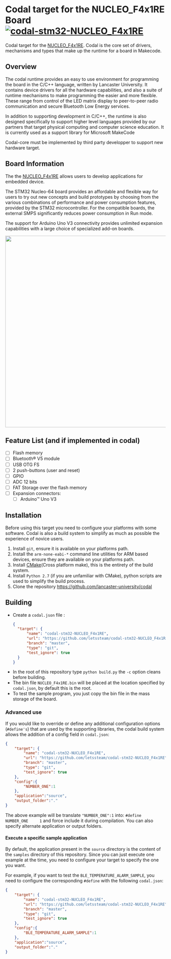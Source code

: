 # Codal target for the NUCLEO_F4x1RE Board [![codal-stm32-NUCLEO_F4x1RE](https://img.shields.io/github/workflow/status/letssteam/codal-stm32-NUCLEO_F4x1RE/codal-buildtarget?label=codal-stm32-NUCLEO_F4x1RE)](https://github.com/letssteam/codal-stm32-NUCLEO_F4x1RE/actions)

Codal target for the [NUCLEO_F4x1RE](https://www.st.com/en/evaluation-tools/nucleo-f411re.html). Codal is the core set of drivers, mechanisms and types that make up the runtime for a board in Makecode.

## Overview

The codal runtime provides an easy to use environment for programming the board in the C/C++ language, written by Lancaster University. It contains device drivers for all the hardware capabilities, and also a suite of runtime mechanisms to make programming the easier and more flexible. These range from control of the LED matrix display to peer-to-peer radio communication and secure Bluetooth Low Energy services.

In addition to supporting development in C/C++, the runtime is also designed specifically to support higher level languages provided by our partners that target physical computing and computer science education. It is currently used as a support library for Microsoft MakeCode

Codal-core must be implemented by third party developper to support new hardware target.

## Board Information  

The the [NUCLEO_F4x1RE](https://www.st.com/en/evaluation-tools/nucleo-f411re.html) allows users to develop applications for embedded device.

The STM32 Nucleo-64 board provides an affordable and flexible way for users to try out new concepts and build prototypes by choosing from the various combinations of performance and power consumption features, provided by the STM32 microcontroller. For the compatible boards, the external SMPS significantly reduces power consumption in Run mode.

The support for Arduino Uno V3 connectivity provides unlimited expansion capabilities with a large choice of specialized add-on boards.

<img src="https://www.st.com/bin/ecommerce/api/image.PF260320.en.feature-description-include-personalized-no-cpn-large.jpg" width="600px" />

## Feature List (and if implemented in codal)

- [ ] Flash memory
- [ ] Bluetooth® V5 module
- [ ] USB OTG FS
- [ ] 2 push-buttons (user and reset)
- [ ] GPIO
- [ ] ADC 12 bits
- [ ] FAT Storage over the flash memory
- [ ] Expansion connectors:
  - [ ] Arduino™ Uno V3

## Installation

Before using this target you need to configure your platforms with some software.
Codal is also a build system to simplify as much as possible the experience of novice users.  

1. Install `git`, ensure it is available on your platforms path.
2. Install the `arm-none-eabi-*` command line utilities for ARM based devices, ensure they are available on your platforms path.
3. Install [CMake](https://cmake.org)(Cross platform make), this is the entirety of the build system.
4. Install `Python 2.7` (if you are unfamiliar with CMake), python scripts are used to simplify the build process.
5. Clone the repository <https://github.com/lancaster-university/codal>

## Building

- Create a `codal.json` file :
  ```json
  {
    "target": {
        "name": "codal-stm32-NUCLEO_F4x1RE", 
        "url": "https://github.com/letssteam/codal-stm32-NUCLEO_F4x1RE", 
        "branch": "master", 
        "type": "git", 
        "test_ignore": true
    }
  }
  ```
- In the root of this repository type `python build.py` the `-c` option cleans before building.
- The bin file `NUCLEO_F4x1RE.bin` will be placed at the location specified by `codal.json`, by default this is the root.
- To test the sample program, you just copy the bin file in the mass storage of the board.

### Advanced use

If you would like to override or define any additional configuration options (`#define's`) that are used by the supporting libraries, the codal build system allows the addition of a config field in `codal.json`:

```json
{
    "target": {
        "name": "codal-stm32-NUCLEO_F4x1RE", 
        "url": "https://github.com/letssteam/codal-stm32-NUCLEO_F4x1RE", 
        "branch": "master", 
        "type": "git", 
        "test_ignore": true
    },
    "config":{
        "NUMBER_ONE":1
    },
    "application":"source",
    "output_folder":"."
}
```

The above example will be translate `"NUMBER_ONE":1` into: `#define NUMBER_ONE     1` and force include it during compilation. You can also specify alternate application or output folders.

#### Execute a specific sample application

By default, the application present in the `source` directory is the content of the `samples` directory of this repository. Since you can just execute one example at the time, you need to configure your target to specify the one you want.

For example, if you want to test the `BLE_TEMPERATURE_ALARM_SAMPLE`, you need to configure the corresponding `#define` with the following `codal.json`:

```json
{
    "target": {
        "name": "codal-stm32-NUCLEO_F4x1RE", 
        "url": "https://github.com/letssteam/codal-stm32-NUCLEO_F4x1RE", 
        "branch": "master", 
        "type": "git", 
        "test_ignore": true
    },
    "config":{
        "BLE_TEMPERATURE_ALARM_SAMPLE":1
    },
    "application":"source",
    "output_folder":"."
}
```
